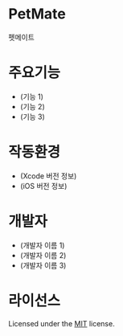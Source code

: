 # PetMate
펫메이트
# 주요기능
- (기능 1)
- (기능 2)
- (기능 3)

# 작동환경
- (Xcode 버전 정보)
- (iOS 버전 정보)

# 개발자
- (개발자 이름 1)
- (개발자 이름 2)
- (개발자 이름 3)

# 라이선스
Licensed under the [MIT](LICENSE) license.
